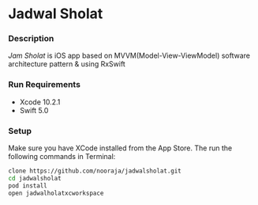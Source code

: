 # Jadwal Sholat

### Description
*Jam Sholat* is iOS app based on MVVM(Model-View-ViewModel) software architecture pattern & using RxSwift

### Run Requirements

* Xcode 10.2.1
* Swift 5.0

### Setup

Make sure you have XCode installed from the App Store. The run the following commands in Terminal:

```sh
clone https://github.com/nooraja/jadwalsholat.git
cd jadwalsholat
pod install
open jadwalholatxcworkspace
```
